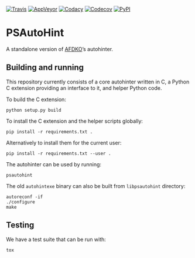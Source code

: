 [![Travis](https://travis-ci.org/adobe-type-tools/psautohint.svg?branch=master)](https://travis-ci.org/adobe-type-tools/psautohint)
[![AppVeyor](https://ci.appveyor.com/api/projects/status/frpwwnql34k70drl?svg=true)](https://ci.appveyor.com/project/adobe-type-tools/psautohint)
[![Codacy](https://api.codacy.com/project/badge/Grade/171cdb2c833f484f8d2d85253123bd39)](https://www.codacy.com/app/adobe-type-tools/psautohint?utm_source=github.com&amp;utm_medium=referral&amp;utm_content=adobe-type-tools/psautohint&amp;utm_campaign=Badge_Grade)
[![Codecov](https://codecov.io/gh/adobe-type-tools/psautohint/branch/master/graph/badge.svg)](https://codecov.io/gh/adobe-type-tools/psautohint)
[![PyPI](https://img.shields.io/pypi/v/psautohint.svg)](https://pypi.org/project/psautohint)

PSAutoHint
==========

A standalone version of [AFDKO](https://github.com/adobe-type-tools/afdko)’s
autohinter.

Building and running
--------------------

This repository currently consists of a core autohinter written in C, a
Python C extension providing an interface to it, and helper Python code.

To build the C extension:

    python setup.py build

To install the C extension and the helper scripts globally:

    pip install -r requirements.txt .

Alternatively to install them for the current user:

    pip install -r requirements.txt --user .

The autohinter can be used by running:

    psautohint

The old `autohintexe` binary can also be built from `libpsautohint`
directory:

    autoreconf -if
    ./configure
    make

Testing
-------

We have a test suite that can be run with:

    tox
